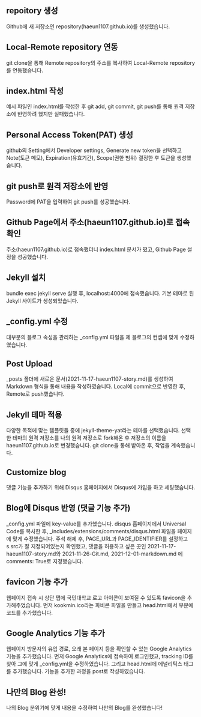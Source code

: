 ## repoitory 생성

Github에 새 저장소인 repository(haeun1107.github.io)를 생성했습니다.

## Local-Remote repository 연동

git clone을 통해 Remote repository의 주소를 복사하여 Local-Remote repository를 연동했습니다.

## index.html 작성

예시 파일인 index.html를 작성한 후 git add, git commit, git push를 통해 원격 저장소에 반영하려 했지만 실패했습니다.

## Personal Access Token(PAT) 생성

github의 Setting에서 Developer settings, Generate new token을 선택하고 Note(토큰 메모), Expiration(유효기간), Scope(권한 범위) 결정한 후 토큰을 생성했습니다.

## git push로 원격 저장소에 반영

Password에 PAT을 입력하여 git push를 성공했습니다.

## Github Page에서 주소(haeun1107.github.io)로 접속 확인

주소(haeun1107.github.io)로 접속했더니 index.html 문서가 떴고,  Github Page 설정을 성공했습니다.

## Jekyll 설치

bundle exec jekyll serve 실행 후, localhost:4000에 접속했습니다. 기본 테마로 된 Jekyll 사이트가 생성되었습니다.

## _config.yml 수정

대부분의 블로그 속성을 관리하는 _config.yml 파일을 제 블로그의 컨셉에 맞게 수정하였습니다.

## Post Upload

_posts 폴더에 새로운 문서(2021-11-17-haeun1107-story.md)를 생성하여 Markdown 형식을 통해 내용을 작성하였습니다. Local에 commit으로 반영한 후, Remote로 push했습니다.

## Jekyll 테마 적용

다양한 목적에 맞는 템플릿들 중에 jekyll-theme-yat라는 테마를 선택했습니다. 선택한 테마의 원격 저장소를 나의 원격 저장소로 fork해온 후 저장소의 이름을 haeun1107.github.io로 변경했습니다. git clone을 통해 받아온 후, 작업을 계속했습니다.

## Customize blog

댓글 기능을 추가하기 위해 Disqus 홈페이지에서 Disqus에 가입을 하고 세팅했습니다.

## Blog에 Disqus 반영 (댓글 기능 추가)

_config.yml 파일에 key-value를 추가했습니다. disqus 홈페이지에서 Universal Code를 복사한 후, _includes/extensions/comments/disqus.html 파일을 페이지에 맞게 수정했습니다. 주석 해제 후, PAGE_URL과 PAGE_IDENTIFIER를 설정하고 s.src가 잘 지정되어있는지 확인했고, 댓글을 허용하고 싶은 곳인 2021-11-17-haeun1107-story.md와 2021-11-26-Git.md, 2021-12-01-markdown.md 에 comments: True로 지정했습니다.

## favicon 기능 추가

웹페이지 접속 시 상단 탭에 국민대학교 로고 아이콘이 보여질 수 있도록 favicon을 추가해주었습니다. 먼저 kookmin.ico라는 파비콘 파일을 만들고 head.html에서 <head> 부분에 코드를 추가했습니다.

## Google Analytics 기능 추가

웹페이지 방문자의 유입 경로, 오래 본 페이지 등을 확인할 수 있는 Google Analytics 기능을 추가했습니다. 먼저 Google Analytics에 접속하여 로그인했고, tracking ID를 찾아 그에 맞게 _config.yml을 수정하였습니다. 그리고 head.html에 에널리틱스 태그를 추가했습니다. 기능을 추가한 과정을 post로 작성하였습니다.

## 나만의 Blog 완성!

나의 Blog 분위기에 맞게 내용을 수정하여 나만의 Blog를 완성했습니다!
